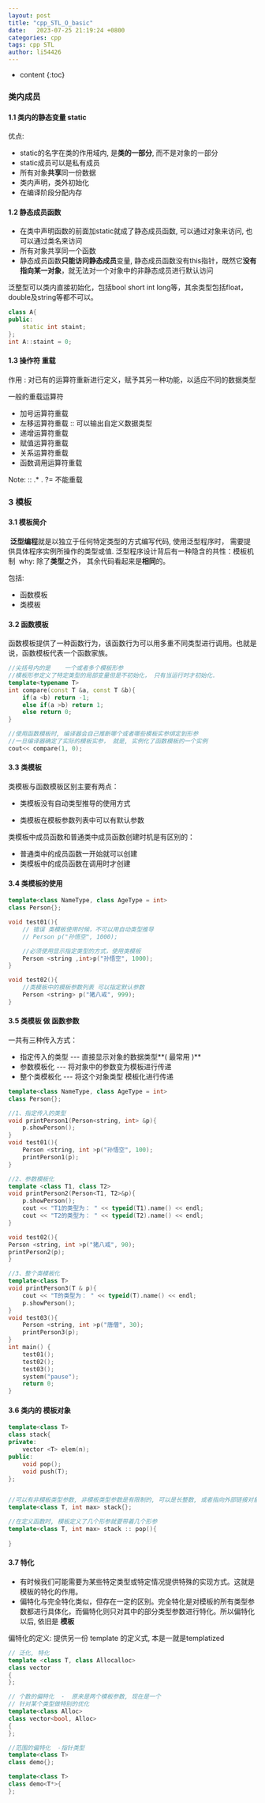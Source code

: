 ```yaml
---
layout: post
title: "cpp_STL_O_basic"
date:   2023-07-25 21:19:24 +0800
categories: cpp
tags: cpp STL
author: li54426
---
```


* content
{:toc}


### 类内成员



#### 1.1 类内的静态变量 static

优点:

- static的名字在类的作用域内, 是**类的一部分**, 而不是对象的一部分
- static成员可以是私有成员
- 所有对象**共享**同一份数据
- 类内声明，类外初始化
- 在编译阶段分配内存





#### 1.2 静态成员函数

- 在类中声明函数的前面加static就成了静态成员函数, 可以通过对象来访问, 也可以通过类名来访问
- 所有对象共享同一个函数
- 静态成员函数**只能访问静态成员**变量, 静态成员函数没有this指针，既然它**没有指向某一对象**，就无法对一个对象中的非静态成员进行默认访问

泛整型可以类内直接初始化，包括bool short int long等，其余类型包括float，double及string等都不可以。

```c++
class A{
public:
	static int staint;
};
int A::staint = 0;
```



#### 1.3 操作符 重载

作用 : 对已有的运算符重新进行定义，赋予其另一种功能，以适应不同的数据类型

一般的重载运算符

- 加号运算符重载
- 左移运算符重载    :: 可以输出自定义数据类型
- 递增运算符重载
- 赋值运算符重载
- 关系运算符重载
- 函数调用运算符重载

Note:    ::  .*    .    ?=   不能重载



### 3 模板

#### 3.1 模板简介

​	**泛型编程**就是以独立于任何特定类型的方式编写代码, 使用泛型程序时， 需要提供具体程序实例所操作的类型或值. 
​	泛型程序设计背后有一种隐含的共性：模板机制
​	why: 除了**类型**之外， 其余代码看起来是**相同**的。

包括: 

- 函数模板
- 类模板

#### 3.2  函数模板

函数模板提供了一种函数行为，该函数行为可以用多重不同类型进行调用。也就是说，函数模板代表一个函数家族。

```c++
//尖括号内的是    一个或者多个模板形参
//模板形参定义了特定类型的局部变量但是不初始化， 只有当运行时才初始化. 
template<typename T>
int compare(const T &a, const T &b){
    if(a <b) return -1;
    else if(a >b) return 1;
    else return 0; 
}

//使用函数模板时, 编译器会自己推断哪个或者哪些模板实参绑定到形参
//一旦编译器确定了实际的模板实参， 就是, 实例化了函数模板的一个实例
cout<< compare(1, 0);
```





#### 3.3 类模板

类模板与函数模板区别主要有两点：

- 类模板没有自动类型推导的使用方式

- 类模板在模板参数列表中可以有默认参数

类模板中成员函数和普通类中成员函数创建时机是有区别的：

- 普通类中的成员函数一开始就可以创建
- 类模板中的成员函数在调用时才创建

#### 3.4 类模板的使用

```c++
template<class NameType, class AgeType = int>
class Person{};

void test01(){
    // 错误 类模板使用时候，不可以用自动类型推导
    // Person p("孙悟空", 1000);

    //必须使用显示指定类型的方式，使用类模板
    Person <string ,int>p("孙悟空", 1000);
}

void test02(){
    //类模板中的模板参数列表 可以指定默认参数
    Person <string> p("猪八戒", 999); 
}
```



#### 3.5 类模板  做 函数参数

一共有三种传入方式：

- 指定传入的类型 --- 直接显示对象的数据类型**( 最常用 )**
- 参数模板化 --- 将对象中的参数变为模板进行传递
- 整个类模板化 --- 将这个对象类型 模板化进行传递

```c++
template<class NameType, class AgeType = int>
class Person{};

//1、指定传入的类型
void printPerson1(Person<string, int> &p){
    p.showPerson();
}
void test01(){
	Person <string, int >p("孙悟空", 100);
	printPerson1(p);
}

//2、参数模板化
template <class T1, class T2>
void printPerson2(Person<T1, T2>&p){
    p.showPerson();
    cout << "T1的类型为： " << typeid(T1).name() << endl;
    cout << "T2的类型为： " << typeid(T2).name() << endl;
}

void test02(){
Person <string, int >p("猪八戒", 90);
printPerson2(p);
}

//3、整个类模板化
template<class T>
void printPerson3(T & p){
    cout << "T的类型为： " << typeid(T).name() << endl;
    p.showPerson();
}
void test03(){
    Person <string, int >p("唐僧", 30);
    printPerson3(p);
}
int main() {
    test01();
    test02();
    test03();
    system("pause");
    return 0;
}
```





#### 3.6 类内的 模板对象

```c++
template<class T>
class stack{
private:
    vector <T> elem(n);
public:
    void pop();
    void push(T);
};


//可以有非模板类型参数, 非模板类型参数是有限制的, 可以是长整数, 或者指向外部链接对象的指针
template<class T, int max> stack{};

//在定义函数时, 模板定义了几个形参就要带着几个形参
template<class T, int max> stack :: pop(){
    
}
```





#### 3.7 特化

- 有时候我们可能需要为某些特定类型或特定情况提供特殊的实现方式。这就是模板的特化的作用。
- 偏特化与完全特化类似，但存在一定的区别。完全特化是对模板的所有类型参数都进行具体化，而偏特化则只对其中的部分类型参数进行特化。所以偏特化以后, 依旧是 **模板**

偏特化的定义: 提供另一份 template 的定义式, 本是一就是templatized

```c++
// 泛化, 特化
template <class T, class Allocalloc>
class vector
{
};

// 个数的偏特化  -  原来是两个模板参数, 现在是一个
// 针对某个类型做特别的优化
template<class Alloc>
class vector<bool, Alloc>
{
};

//范围的偏特化  -指针类型
template<class T>
class demo{};

template<class T>
class demo<T*>{
};
```


